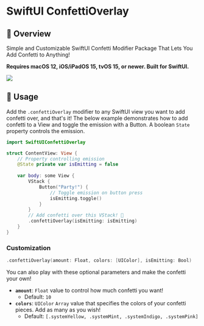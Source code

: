 # SwiftUI ConfettiOverlay
## 👀 Overview
Simple and Customizable SwiftUI Confetti Modifier Package That Lets You Add Confetti to Anything!

**Requires macOS 12, iOS/iPadOS 15, tvOS 15, or newer. Built for SwiftUI.**

![](https://github.com/BertanT/BertanT/blob/main/ReadmeGIFs/SwiftUIConfettiOverlayDemo.gif?raw=true)
## 🚀 Usage
Add the `.confettiOverlay` modifier to any SwiftUI view you want to add confetti over, and that's it! 
The below example demonstrates how to add confetti to a View and toggle the emission with a Button. A boolean `State` property controls the emission.

```swift
import SwiftUIConfettiOverlay

struct ContentView: View {
    // Property controlling emission
    @State private var isEmitting = false
    
    var body: some View {
        VStack {
            Button("Party!") {
                // Toggle emission on button press
                isEmitting.toggle()
            }
        }
        // Add confetti over this VStack! 🎉
        .confettiOverlay(isEmitting: isEmitting)
    }
}
```
### Customization
```swift
.confettiOverlay(amount: Float, colors: [UIColor], isEmitting: Bool)
```
You can also play with these optional parameters and make the confetti your own!
* **`amount`**: `Float` value to control how much confetti you want!
  * Default: `10`
* **`colors`**: `UIColor` `Array` value that specifies the colors of your confetti pieces. Add as many as you wish! 
  * Default: `[.systemYellow, .systemMint, .systemIndigo, .systemPink]`

